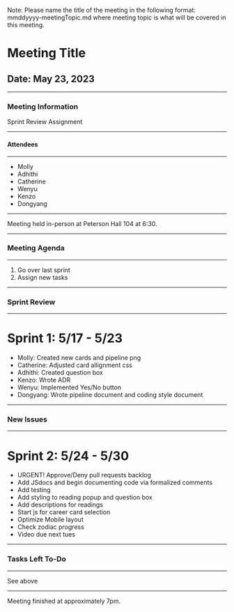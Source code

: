 Note: Please name the title of the meeting in the following format: mmddyyyy-meetingTopic.md 
where meeting topic is what will be covered in this meeting.

# Meeting Title
## Date: May 23, 2023
___
### Meeting Information
Sprint Review Assignment
____
#### Attendees
___
- Molly
- Adhithi
- Catherine
- Wenyu
- Kenzo
- Dongyang

___
Meeting held in-person at Peterson Hall 104 at 6:30. 
___
### Meeting Agenda
___
1. Go over last sprint
2. Assign new tasks
____
### Sprint Review
____
# Sprint 1: 5/17 - 5/23
- Molly: Created new cards and pipeline png
- Catherine: Adjusted card allignment css
- Adhithi: Created question box
- Kenzo: Wrote ADR
- Wenyu: Implemented Yes/No button
- Dongyang: Wrote pipeline document and coding style document
____
### New Issues
___
# Sprint 2: 5/24 - 5/30
- URGENT! Approve/Deny pull requests backlog
- Add JSdocs and begin documenting code via formalized comments
- Add testing
- Add styling to reading popup and question box
- Add descriptions for readings
- Start js for career card selection
- Optimize Mobile layout
- Check zodiac progress
- Video due next tues


____
### Tasks Left To-Do
____
See above

---
Meeting finished at approximately 7pm. 
